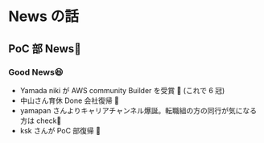 # News の話

## PoC 部 News🚀

### Good News😆​

- Yamada niki が AWS community Builder を受賞 🎉 (これで 6 冠)​
- 中山さん育休 Done 会社復帰 🎉​
- yamapan さんよりキャリアチャンネル爆誕。転職組の方の同行が気になる方は check🚀​
- ksk さんが PoC 部復帰 🎉

​
